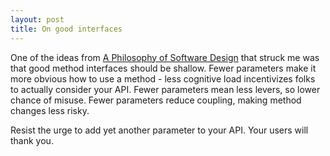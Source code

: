 ```yaml
---
layout: post
title: On good interfaces
---
```

One of the ideas from [A Philosophy of Software Design](https://www.goodreads.com/book/show/39996759-a-philosophy-of-software-design) that struck me was that good method interfaces should be shallow. Fewer parameters make it more obvious how to use a method - less cognitive load incentivizes folks to actually consider your API. Fewer parameters mean less levers, so lower chance of misuse. Fewer parameters reduce coupling, making method changes less risky.

Resist the urge to add yet another parameter to your API. Your users will thank you.